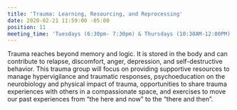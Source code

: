```yaml
---
title: 'Trauma: Learning, Resourcing, and Reprocessing'
date: 2020-02-21 11:59:00 -05:00
position: 11
meeting_time: 'Tuesdays (6:30pm- 7:30pm) & Thursdays (10:30AM-12:00PM) '
---
```


Trauma reaches beyond memory and logic. It is stored in the body and can contribute to relapse, discomfort, anger, depression, and self-destructive behavior.  This trauma group will focus on providing supportive resources to manage hypervigilance and traumatic responses, psychoeducation on the neurobiology and physical impact of trauma, opportunities to share trauma experiences with others in a compassionate space, and exercises to move our past experiences from “the here and now” to the “there and then”.  